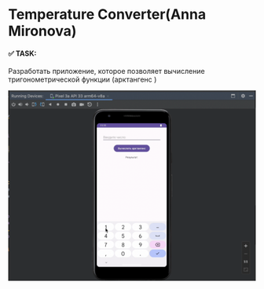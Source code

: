 # Temperature Converter(Anna Mironova)

#### :white_check_mark: TASK: 
Разработать приложение, которое позволяет вычисление тригонометрической функции (арктангенс )


![Image alt](https://github.com/mirai8re/BSU/blob/main/AndroidApp/i1.png)




